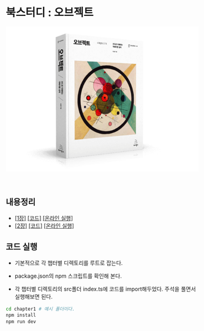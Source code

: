 # 북스터디 : 오브젝트

![](./book.png)

​    

## 내용정리

- [[1장]](./chapter1/chapter1.md) [[코드]](./chapter1/src) [[온라인 실행]](https://codesandbox.io/s/heuristic-khorana-c9h0o)
- [[2장]](./chapter2/chapter2.md) [[코드]](./chapter2/src) [[온라인 실행]](https://codesandbox.io/s/billowing-meadow-lfxti?file=/src/index.ts)



## 코드 실행

- 기본적으로 각 챕터별 디렉토리를 루트로 잡는다.

- package.json의 npm 스크립트를 확인해 본다.
- 각 챕터별 디렉토리의 src폴더 index.ts에 코드를 import해두었다. 주석을 풀면서 실행해보면 된다.

```bash
cd chapter1	# 예시 폴더이다.
npm install
npm run dev
```


